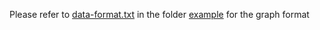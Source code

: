 Please refer to [data-format.txt](example/data-format.txt) in the folder [example](example) for the graph format
